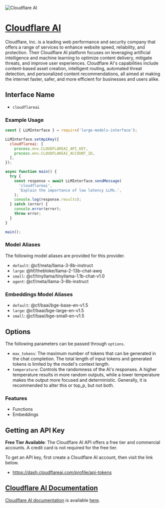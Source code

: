 ![Cloudflare AI](https://cf-assets.www.cloudflare.com/slt3lc6tev37/2FNnxFZOBEha1W2MhF44EN/e9438de558c983ccce8129ddc20e1b8b/CF_MetaImage_1200x628.png)

# [Cloudflare AI](https://cloudflare.com)

Cloudflare, Inc. is a leading web performance and security company that offers a range of services to enhance website speed, reliability, and protection. Their Cloudflare AI platform focuses on leveraging artificial intelligence and machine learning to optimize content delivery, mitigate threats, and improve user experiences. Cloudflare AI's capabilities include content-based asset creation, intelligent routing, automated threat detection, and personalized content recommendations, all aimed at making the internet faster, safer, and more efficient for businesses and users alike.

## Interface Name

- `cloudflareai`

### Example Usage

```javascript
const { LLMInterface } = require('large-models-interface');

LLMInterface.setApiKey({
  cloudflareai: [
    process.env.CLOUDFLAREAI_API_KEY,
    process.env.CLOUDFLAREAI_ACCOUNT_ID,
  ],
});

async function main() {
  try {
    const response = await LLMInterface.sendMessage(
      'cloudflareai',
      'Explain the importance of low latency LLMs.',
    );
    console.log(response.results);
  } catch (error) {
    console.error(error);
    throw error;
  }
}

main();
```

### Model Aliases

The following model aliases are provided for this provider.

- `default`: @cf/meta/llama-3-8b-instruct
- `large`: @hf/thebloke/llama-2-13b-chat-awq
- `small`: @cf/tinyllama/tinyllama-1.1b-chat-v1.0
- `agent`: @cf/meta/llama-3-8b-instruct

### Embeddings Model Aliases

- `default`: @cf/baai/bge-base-en-v1.5
- `large`: @cf/baai/bge-large-en-v1.5
- `small`: @cf/baai/bge-small-en-v1.5

## Options

The following parameters can be passed through `options`.

- `max_tokens`: The maximum number of tokens that can be generated in the chat completion. The total length of input tokens and generated tokens is limited by the model's context length.
- `temperature`: Controls the randomness of the AI's responses. A higher temperature results in more random outputs, while a lower temperature makes the output more focused and deterministic. Generally, it is recommended to alter this or top_p, but not both.

### Features

- Functions
- Embeddings

## Getting an API Key

**Free Tier Available**: The Cloudflare AI API offers a free tier and commercial accounts. A credit card is not required for the free tier.

To get an API key, first create a Cloudflare AI account, then visit the link below.

- https://dash.cloudflareai.com/profile/api-tokens

## [Cloudflare AI Documentation](https://developers.cloudflare.com/workers-ai/)

[Cloudflare AI documentation](https://developers.cloudflare.com/workers-ai/) is available [here](https://developers.cloudflare.com/workers-ai/).
